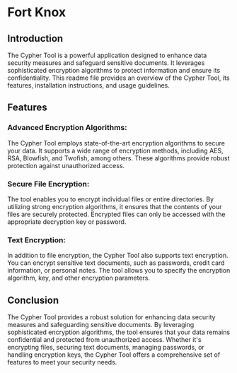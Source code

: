 # Fort Knox

## Introduction
The Cypher Tool is a powerful application designed to enhance data security measures and safeguard sensitive documents. It leverages sophisticated encryption algorithms to protect information and ensure its confidentiality. This readme file provides an overview of the Cypher Tool, its features, installation instructions, and usage guidelines.

## Features
### Advanced Encryption Algorithms: 
The Cypher Tool employs state-of-the-art encryption algorithms to secure your data. It supports a wide range of encryption methods, including AES, RSA, Blowfish, and Twofish, among others. These algorithms provide robust protection against unauthorized access.

### Secure File Encryption: 
The tool enables you to encrypt individual files or entire directories. By utilizing strong encryption algorithms, it ensures that the contents of your files are securely protected. Encrypted files can only be accessed with the appropriate decryption key or password.

### Text Encryption: 
In addition to file encryption, the Cypher Tool also supports text encryption. You can encrypt sensitive text documents, such as passwords, credit card information, or personal notes. The tool allows you to specify the encryption algorithm, key, and other encryption parameters.  

## Conclusion
The Cypher Tool provides a robust solution for enhancing data security measures and safeguarding sensitive documents. By leveraging sophisticated encryption algorithms, the tool ensures that your data remains confidential and protected from unauthorized access. Whether it's encrypting files, securing text documents, managing passwords, or handling encryption keys, the Cypher Tool offers a comprehensive set of features to meet your security needs.
